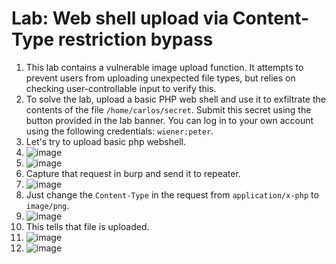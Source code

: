 # Lab: Web shell upload via Content-Type restriction bypass

1.  This lab contains a vulnerable image upload function. It attempts to prevent users from uploading unexpected file types, but relies on checking user-controllable input to verify this.
2.  To solve the lab, upload a basic PHP web shell and use it to exfiltrate the contents of the file `/home/carlos/secret`. Submit this secret using the button provided in the lab banner. You can log in to your own account using the following credentials: `wiener:peter`.
3.  Let's try to upload basic php webshell.
4.  ![image](https://github.com/Lord-Edward/Web-Security-Academy-Learning-Paths/assets/117797209/04c8b8f2-8fa4-4f79-b81c-d03ed44db1b6)
5.  ![image](https://github.com/Lord-Edward/Web-Security-Academy-Learning-Paths/assets/117797209/885d2eec-b2a0-4aa3-9455-22764f02c3c8)
6.  Capture that request in burp and send it to repeater.
7.  ![image](https://github.com/Lord-Edward/Web-Security-Academy-Learning-Paths/assets/117797209/7bdd7ab8-ef3c-4235-8798-74810a7fc60f)
8.  Just change the `Content-Type` in the request from `application/x-php` to `image/png`.
9.  ![image](https://github.com/Lord-Edward/Web-Security-Academy-Learning-Paths/assets/117797209/cdb29d22-888f-4fe6-90d6-10bf03fcc293)
10.  This tells that file is uploaded.
11.  ![image](https://github.com/Lord-Edward/Web-Security-Academy-Learning-Paths/assets/117797209/3320cfde-6df5-491c-ba55-d8c9c16e064b)
12.  ![image](https://github.com/Lord-Edward/Web-Security-Academy-Learning-Paths/assets/117797209/bb8cb84e-b649-40ec-9cb4-d8afe5cad2be)





